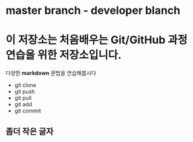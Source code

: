 
# master branch - developer blanch


# 이 저장소는 처음배우는 Git/GitHub 과정 연습을 위한 저장소입니다. 
다양한 **markdown** 문법을 연습해봅시다 
- git clone
- git push 
- git pull
- git add
- git commit 

## 좀더 작은 글자 
